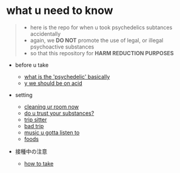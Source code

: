 # what u need to know

> * here is the repo for when u took psychedelics subtances accidentally
> * again, we <strong>DO NOT</strong> promote the use of legal, or illegal psychoactive substances
> * so that this repository for <strong>HARM REDUCTION PURPOSES</strong>

- before u take
    - [what is the 'psychedelic' basically](wlsd.md)
    - [y we should be on acid](wfor.md)

- setting
    - [cleaning ur room now](cleaning.md)
    - [do u trust your substances?](trust.md)
    - [trip sitter](sit.md)
    - [bad trip](bad.md)
    - [music u gotta listen to](music.md)
    - [foods](food.md)

- 接種中の注意
    - [how to take](howto.md)